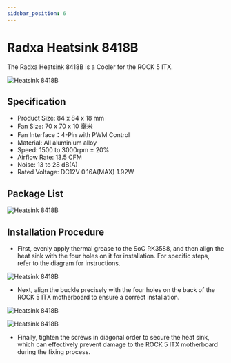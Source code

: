 ```yaml
---
sidebar_position: 6
---
```


# Radxa Heatsink 8418B

The Radxa Heatsink 8418B is a Cooler for the ROCK 5 ITX.

![Heatsink 8418B](/img/accessories/heatsink_7518b.webp)

## Specification

- Product Size: 84 x 84 x 18 mm
- Fan Size: 70 x 70 x 10 毫米
- Fan Interface：4-Pin with PWM Control
- Material: All aluminium alloy
- Speed: 1500 to 3000rpm ± 20%
- Airflow Rate: 13.5 CFM
- Noise: 13 to 28 dB(A)
- Rated Voltage: DC12V 0.16A(MAX) 1.92W

## Package List

![Heatsink 8418B](/img/accessories/heatsink_7518b_package.webp)

## Installation Procedure

- First, evenly apply thermal grease to the SoC RK3588, and then align the heat sink with the four holes on it for installation. For specific steps, refer to the diagram for instructions.

![Heatsink 8418B](/img/accessories/heatsink_7518b_01.webp)

- Next, align the buckle precisely with the four holes on the back of the ROCK 5 ITX motherboard to ensure a correct installation.

![Heatsink 8418B](/img/accessories/heatsink_7518b_02.webp)

![Heatsink 8418B](/img/accessories/heatsink_7518b_03.webp)

- Finally, tighten the screws in diagonal order to secure the heat sink, which can effectively prevent damage to the ROCK 5 ITX motherboard during the fixing process.

